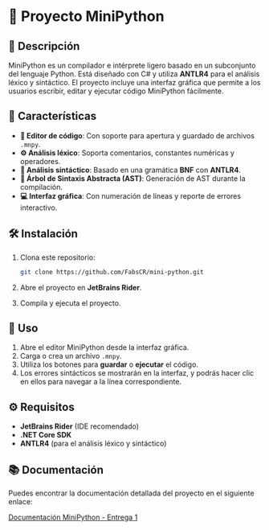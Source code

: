 # 🚀 Proyecto MiniPython

## 📖 Descripción

MiniPython es un compilador e intérprete ligero basado en un subconjunto del lenguaje Python. Está diseñado con C# y utiliza **ANTLR4** para el análisis léxico y sintáctico. 
El proyecto incluye una interfaz gráfica que permite a los usuarios escribir, editar y ejecutar código MiniPython fácilmente.

## 🔧 Características

- **📝 Editor de código**: Con soporte para apertura y guardado de archivos `.mnpy`.
- **⚙️ Análisis léxico**: Soporta comentarios, constantes numéricas y operadores.
- **🧩 Análisis sintáctico**: Basado en una gramática **BNF** con **ANTLR4**.
- **🌳 Árbol de Sintaxis Abstracta (AST)**: Generación de AST durante la compilación.
- **💻 Interfaz gráfica**: Con numeración de líneas y reporte de errores interactivo.

## 🛠️ Instalación

1. Clona este repositorio:
   ```bash
   git clone https://github.com/FabsCR/mini-python.git
   ```

2. Abre el proyecto en **JetBrains Rider**.

3. Compila y ejecuta el proyecto.

## 🚀 Uso

1. Abre el editor MiniPython desde la interfaz gráfica.
2. Carga o crea un archivo `.mnpy`.
3. Utiliza los botones para **guardar** o **ejecutar** el código.
4. Los errores sintácticos se mostrarán en la interfaz, y podrás hacer clic en ellos para navegar a la línea correspondiente.

## ⚙️ Requisitos

- **JetBrains Rider** (IDE recomendado)
- **.NET Core SDK**
- **ANTLR4** (para el análisis léxico y sintáctico)

## 📚 Documentación

Puedes encontrar la documentación detallada del proyecto en el siguiente enlace:

[Documentación MiniPython - Entrega 1](https://github.com/FabsCR/mini-python/blob/main/DocumentacionEntrega1_Compiladores_FabianKevinJustin.pdf)

